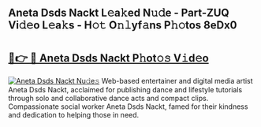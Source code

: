 ## Aneta Dsds Nackt L𝚎a𝚔ed N𝚞𝚍e - Part-ZUQ Vi𝚍𝚎o L𝚎a𝚔s - H𝚘𝚝 O𝚗𝚕yf𝚊ns P𝚑𝚘tos 8eDx0

# <h2><a href="http://kf5evrs.oniu.top/?m=Aneta+Dsds+Nackt">🔗👉 🔴 Aneta Dsds Nackt P𝚑ot𝚘𝚜 V𝚒d𝚎o</a></h2>

[![Aneta Dsds Nackt Nu𝚍e𝚜](https://i.imgur.com/0qMVB7G.gif)](http://kf5evrs.oniu.top/?m=Aneta+Dsds+Nackt)
Web-based entertainer and digital media artist Aneta Dsds Nackt, acclaimed for publishing dance and lifestyle tutorials through solo and collaborative dance acts and compact clips. Compassionate social worker Aneta Dsds Nackt, famed for their kindness and dedication to helping those in need.  
